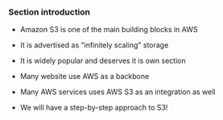 ### Section introduction

- Amazon S3 is one of the main building blocks in AWS
- It is advertised as "infinitely scaling" storage
- It is widely popular and deserves it is own section

- Many website use AWS as a backbone
- Many AWS services uses AWS S3 as an integration as well

* We will have a step-by-step approach to S3!
